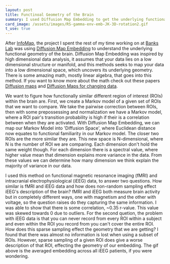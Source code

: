 ```yaml
---
layout: post
title: Functinoal Geometry of the Brain
summary: I used Diffusion Map Embedding to get the underlying functional geometry of the brain to gain insight into how different regions of the brain interact and how non-random sampling effects electrophysiological recording's descriptions of the brain.
card_image: /assets/images/RS-gamma-env-emb-JK-3D-rotation2.gif
t_use: true
---
```


After [InfoMap]({{site.url}}/projects/infomap), the project I spent the rest of my time working on at [Banks Lab](https://bankslab.wiscweb.wisc.edu/) was using [Diffusion Map Embedding](https://en.wikipedia.org/wiki/Diffusion_map) to understand the underlying functional geometry of the brain. Diffusion Map Embedding was inspired by high dimensional data analysis, it assumes that your data lies on a low dimensional structure or manifold, and this methods seeks to map your data into a low dimensional space, which uncovers its underlying geometry. There is some amazing math, mostly linear algebra, that goes into this method. If you want to know more about the math check out these papers [Diffusion maps](https://www.math.pku.edu.cn/teachers/yaoy/Fall2011/Lafon06.pdf) and [Diffusion Maps for changing data](https://math.msu.edu/user_content/docs/1-s2.0-S1063520313000225-main20190706230036666.pdf).

We want to figure how functionally similar different region of interest (ROIs) within the brain are. First, we create a Markov model of a given set of ROIs that we want to compare. We take the pairwise correction between ROIs, then with some prepossessing and normalization we have a Markov model, where a ROI pair's transition probability is high if their is a correlation between when they are activated. With Diffusion Map Embedding, we can map our Markov Model into 'Diffusion Space', where Euclidean distance now equates to functional familiarity in our Markov model. The closer two ROIs are the more similar they are. This new space is N-dimensional, where N is the number of ROI we are comparing. Each dimension don't hold the same weight though. For each dimension there is a spectral value, where higher value mean that dimension explains more variance in the data. From these values we can determine how many dimension we think explain the majority of variance in our data.

I used this method on functional magnetic resonance imaging (fMRI) and intracranial electrophysiological (iEEG) data, to answer two questions. How similar is fMRI and iEEG data and how does non-random sampling effect iEEG's description of the brain? fMRI and iEEG both measure brain activity but in completely different ways, one with magnetism and the other with voltage, so the question raises do they capturing the same information. I was able to show that there is some correlation, ~0.35 r-value. This value was skewed towards 0 due to outliers. For the second quetion, the problem with iEEG data is that you can never record from every ROI within a subject and even within the ROI you record from you can't cover the entire ROI. How does this sparse sampling effect the geometry that we are getting? I found that there was almost no information is lost when using a subset of ROIs. However, sparse sampling of a given ROI does give a worse description of that ROI, effecting the geometry of our embedding. The gif above is the averaged embedding across all iEEG patients, if you were wondering.
